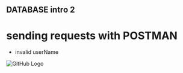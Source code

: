 ## DATABASE intro 2

# sending requests with POSTMAN

- invalid userName

![GitHub Logo](/images/INVALID-username.png)
